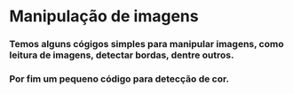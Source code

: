 # Manipulação de imagens

### Temos alguns cógigos simples para manipular imagens, como leitura de imagens, detectar bordas, dentre outros.
### Por fim um pequeno código para detecção de cor.
